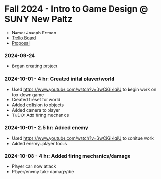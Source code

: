 # Fall 2024 - Intro to Game Design @ SUNY New Paltz
* Name: Joseph Ertman
* [Trello Board]([https://trello.com/b/4XXSTzDK/new-paltz-game-design-final-project-template](https://trello.com/b/md1SCMwB/classic-realm-cps293-01))
* [Proposal](ClassicRealm-JosephErtman.pdf)

### 2024-09-24
* Began creating project

### 2024-10-01 - 4 hr: Created inital player/world
* Used https://www.youtube.com/watch?v=GwCiGixlqiU to begin work on top-down game
* Created tileset for world
* Added collision to objects
* Added camera to player
* TODO: Add firing mechanics

### 2024-10-01 - 2.5 hr: Added enemy
* Used https://www.youtube.com/watch?v=GwCiGixlqiU to conitue work
* Added enemy+player focus

### 2024-10-08 - 4 hr: Added firing mechanics/damage
* Player can now attack
* Player/enemy take damage/die
